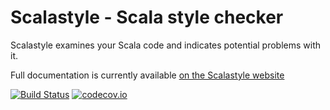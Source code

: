Scalastyle - Scala style checker
================================

Scalastyle examines your Scala code and indicates potential problems with it.

Full documentation is currently available [on the Scalastyle website](http://scalastyle.github.io/)

[![Build Status](https://travis-ci.org/scalastyle/scalastyle.svg?branch=master)](https://travis-ci.org/scalastyle/scalastyle)
[![codecov.io](https://codecov.io/github/scalastyle/scalastyle.svg/coverage.svg?branch=master)](https://codecov.io/github/scalastyle/scalastyle.svg?branch=master)
